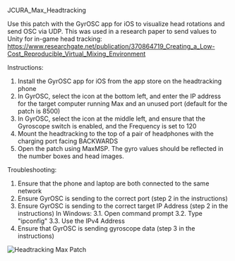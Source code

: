 JCURA_Max_Headtracking

Use this patch with the GyrOSC app for iOS to visualize head rotations and send OSC via UDP. 
This was used in a research paper to send values to Unity for in-game head tracking:
https://www.researchgate.net/publication/370864719_Creating_a_Low-Cost_Reproducible_Virtual_Mixing_Environment

Instructions:
1. Install the GyrOSC app for iOS from the app store on the headtracking phone
2. In GyrOSC, select the icon at the bottom left, and enter the IP address for the target computer running Max and an unused port (default for the patch is 8500)
3. In GyrOSC, select the icon at the middle left, and ensure that the Gyroscope switch is enabled, and the Frequency is set to 120
4. Mount the headtracking to the top of a pair of headphones with the charging port facing BACKWARDS
5. Open the patch using MaxMSP. The gyro values should be reflected in the number boxes and head images.

Troubleshooting:
1. Ensure that the phone and laptop are both connected to the same network
2. Ensure GyrOSC is sending to the correct port (step 2 in the instructions)
3. Ensure GyrOSC is sending to the correct target IP Address (step 2 in the instructions)
	In Windows:
	3.1. Open command prompt
	3.2. Type "ipconfig"
	3.3. Use the IPv4 Address
4. Ensure that GyrOSC is sending gyroscope data (step 3 in the instructions)


![Headtracking Max Patch](https://github.com/bgmennie/JCURA_Max_Headtracking/assets/33833740/6cff3e92-0aac-4b6e-9a48-7938c3bc9791)
